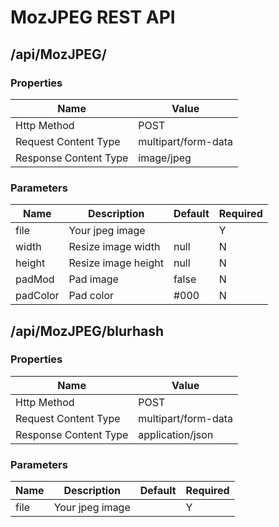 MozJPEG REST API
=====

## /api/MozJPEG/

### Properties

| Name | Value |
|---|---|
|Http Method| POST | 
|Request Content Type |multipart/form-data|
|Response Content Type|image/jpeg|

### Parameters
|Name|Description|Default|Required|
|---|---|---|---|
|file|Your jpeg image| |Y|
|width|Resize image width| null | N|
|height|Resize image height| null | N|
|padMod|Pad image| false | N|
|padColor|Pad color| #000 | N|

## /api/MozJPEG/blurhash

### Properties

| Name | Value |
|---|---|
|Http Method| POST | 
|Request Content Type |multipart/form-data|
|Response Content Type|application/json|

### Parameters
|Name|Description|Default|Required|
|---|---|---|---|
|file|Your jpeg image| |Y|
